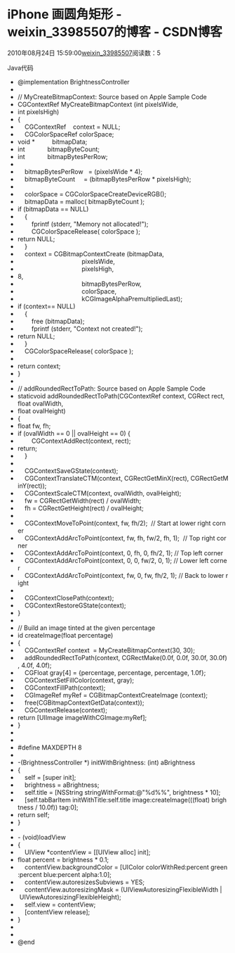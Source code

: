 # iPhone 画圆角矩形 - weixin_33985507的博客 - CSDN博客
2010年08月24日 15:59:00[weixin_33985507](https://me.csdn.net/weixin_33985507)阅读数：5

Java代码 
- @implementation BrightnessController  
- 
- // MyCreateBitmapContext: Source based on Apple Sample Code
- CGContextRef MyCreateBitmapContext (int pixelsWide,  
- int pixelsHigh)  
- {  
-     CGContextRef    context = NULL;  
-     CGColorSpaceRef colorSpace;  
- void *          bitmapData;  
- int             bitmapByteCount;  
- int             bitmapBytesPerRow;  
- 
-     bitmapBytesPerRow   = (pixelsWide * 4);  
-     bitmapByteCount     = (bitmapBytesPerRow * pixelsHigh);  
- 
-     colorSpace = CGColorSpaceCreateDeviceRGB();  
-     bitmapData = malloc( bitmapByteCount );  
- if (bitmapData == NULL)  
-     {  
-         fprintf (stderr, "Memory not allocated!");  
-         CGColorSpaceRelease( colorSpace );  
- return NULL;  
-     }  
-     context = CGBitmapContextCreate (bitmapData,  
-                                      pixelsWide,  
-                                      pixelsHigh,  
- 8,  
-                                      bitmapBytesPerRow,  
-                                      colorSpace,  
-                                      kCGImageAlphaPremultipliedLast);  
- if (context== NULL)  
-     {  
-         free (bitmapData);  
-         fprintf (stderr, "Context not created!");  
- return NULL;  
-     }  
-     CGColorSpaceRelease( colorSpace );  
- 
- return context;  
- }  
- 
- // addRoundedRectToPath: Source based on Apple Sample Code
- staticvoid addRoundedRectToPath(CGContextRef context, CGRect rect, float ovalWidth,  
- float ovalHeight)  
- {  
- float fw, fh;  
- if (ovalWidth == 0 || ovalHeight == 0) {  
-         CGContextAddRect(context, rect);  
- return;  
-     }  
- 
-     CGContextSaveGState(context);  
-     CGContextTranslateCTM(context, CGRectGetMinX(rect), CGRectGetMinY(rect));  
-     CGContextScaleCTM(context, ovalWidth, ovalHeight);  
-     fw = CGRectGetWidth(rect) / ovalWidth;  
-     fh = CGRectGetHeight(rect) / ovalHeight;  
- 
-     CGContextMoveToPoint(context, fw, fh/2);  // Start at lower right corner
-     CGContextAddArcToPoint(context, fw, fh, fw/2, fh, 1);  // Top right corner
-     CGContextAddArcToPoint(context, 0, fh, 0, fh/2, 1); // Top left corner
-     CGContextAddArcToPoint(context, 0, 0, fw/2, 0, 1); // Lower left corner
-     CGContextAddArcToPoint(context, fw, 0, fw, fh/2, 1); // Back to lower right
- 
-     CGContextClosePath(context);  
-     CGContextRestoreGState(context);  
- }  
- 
- // Build an image tinted at the given percentage
- id createImage(float percentage)  
- {  
-     CGContextRef context  = MyCreateBitmapContext(30, 30);  
-     addRoundedRectToPath(context, CGRectMake(0.0f, 0.0f, 30.0f, 30.0f), 4.0f, 4.0f);  
-     CGFloat gray[4] = {percentage, percentage, percentage, 1.0f};  
-     CGContextSetFillColor(context, gray);  
-     CGContextFillPath(context);  
-     CGImageRef myRef = CGBitmapContextCreateImage (context);  
-     free(CGBitmapContextGetData(context));  
-     CGContextRelease(context);  
- return [UIImage imageWithCGImage:myRef];  
- }  
- 
- 
- #define MAXDEPTH 8
- 
- -(BrightnessController *) initWithBrightness: (int) aBrightness  
- {  
-     self = [super init];  
-     brightness = aBrightness;  
-     self.title = [NSString stringWithFormat:@"%d%%", brightness * 10];  
-     [self.tabBarItem initWithTitle:self.title image:createImage(((float) brightness / 10.0f)) tag:0];  
- return self;  
- }  
- 
- - (void)loadView  
- {  
-     UIView *contentView = [[UIView alloc] init];  
- float percent = brightness * 0.1;  
-     contentView.backgroundColor = [UIColor colorWithRed:percent green:percent blue:percent alpha:1.0];  
-     contentView.autoresizesSubviews = YES;  
-     contentView.autoresizingMask = (UIViewAutoresizingFlexibleWidth | UIViewAutoresizingFlexibleHeight);  
-     self.view = contentView;  
-     [contentView release];  
- }  
- 
- 
- @end
